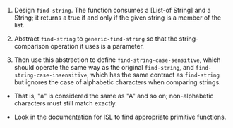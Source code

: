 1. Design `find-string`. The function consumes a [List-of String] and a String; it returns a true if and only if the given string is a member of the list.

2. Abstract `find-string` to `generic-find-string` so that the string-comparison operation it uses is a parameter. 

3. Then use this abstraction to define `find-string-case-sensitive`, which should operate the same way as the original `find-string`, and `find-string-case-insensitive`, which has the same contract as `find-string` but ignores the case of alphabetic characters when comparing strings. 

  * That is, "a" is considered the same as "A" and so on; non-alphabetic characters must still match exactly. 
  
  * Look in the documentation for ISL to find appropriate primitive functions.
